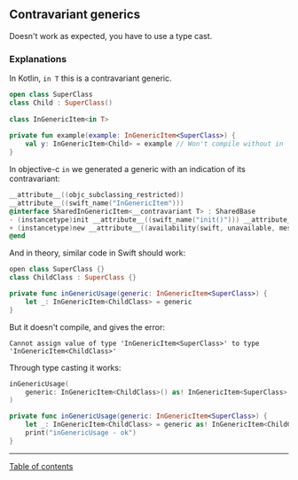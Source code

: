 ## Contravariant generics

Doesn't work as expected, you have to use a type cast.

### Explanations

In Kotlin, `in T` this is a contravariant generic.

```kotlin
open class SuperClass  
class Child : SuperClass()  
  
class InGenericItem<in T>
  
private fun example(example: InGenericItem<SuperClass>) {  
    val y: InGenericItem<Child> = example // Won't compile without in
}
```

In objective-c `in` we generated a generic with an indication of its contravariant:

```objective-c
__attribute__((objc_subclassing_restricted))
__attribute__((swift_name("InGenericItem")))
@interface SharedInGenericItem<__contravariant T> : SharedBase
- (instancetype)init __attribute__((swift_name("init()"))) __attribute__((objc_designated_initializer));
+ (instancetype)new __attribute__((availability(swift, unavailable, message="use object initializers instead")));
@end
```

And in theory, similar code in Swift should work:

```swift
open class SuperClass {}
class ChildClass : SuperClass {}

private func inGenericUsage(generic: InGenericItem<SuperClass>) {
	let _: InGenericItem<ChildClass> = generic
}
```

But it doesn't compile, and gives the error:

```
Cannot assign value of type 'InGenericItem<SuperClass>' to type 'InGenericItem<ChildClass>'

```

Through type casting it works:

```swift
inGenericUsage(
	generic: InGenericItem<ChildClass>() as! InGenericItem<SuperClass>
)

private func inGenericUsage(generic: InGenericItem<SuperClass>) {
	let _: InGenericItem<ChildClass> = generic as! InGenericItem<ChildClass>
	print("inGenericUsage - ok")
}
```

---
[Table of contents](/README.md)